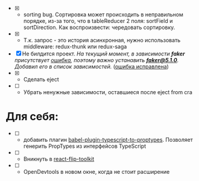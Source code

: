 * [x] - sorting bug. Сортировка может происходить в неправильном порядке, из-за того, что в tableReducer 2 поля: sortField и sortDirection. Как воспроизвести: чередовать сортировку.
* [x] - Т.к. запрос - это история асинхронная, нужно использовать middleware: redux-thunk или redux-saga
* [x] Не билдится проект. *На текущий момент, в зависимости **faker** присутствует [ошибка](https://github.com/Marak/faker.js/issues/1093), поэтому важно устанавить **faker@5.1.0**. Добавил его в список зависимостей.* ([ошибка исправлена](https://github.com/Marak/faker.js/issues/1093#issuecomment-771864394))
* [x] - Сделать eject
* [ ] - Убрать ненужные зависимости, оставшиеся после eject from cra

# Для себя:
* [ ] - добавить плагин [babel-plugin-typescript-to-proptypes](https://github.com/milesj/babel-plugin-typescript-to-proptypes). Позволяет генерить PropTypes из интерфейсов TypeScript
* [ ] - Вникнуть в [react-flip-toolkit](https://github.com/aholachek/react-flip-toolkit)
* [ ] - OpenDevtools в новом окне, когда не стоит расширение